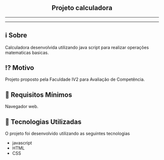 <h2 align="center">Projeto calculadora</h2>

___


___


## :information_source: Sobre

Calculadora desenvolvida utilizando java script para realizar operações matematicas basicas. 

## :interrobang: Motivo

Projeto proposto pela Faculdade IV2 para Avaliação de Competência. 

## :seedling: Requisitos Mínimos

Navegador web. 

## :rocket: Tecnologias Utilizadas 

O projeto foi desenvolvido utilizando as seguintes tecnologias

- javascript
- HTML
- CSS
